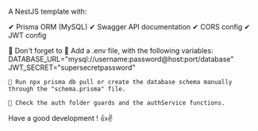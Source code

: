 A NestJS template with:

✔ Prisma ORM (MySQL)
✔ Swagger API documentation
✔ CORS config
✔ JWT config


👀 Don't forget to 
    🔳 Add a .env file, with the following variables:
        DATABASE_URL="mysql://username:password@host:port/database"
        JWT_SECRET="supersecretpassword"
    
    🔳 Run npx prisma db pull or create the database schema manually through the "schema.prisma" file.

    🔳 Check the auth folder guards and the authService functions.

Have a good development ! 👍✌